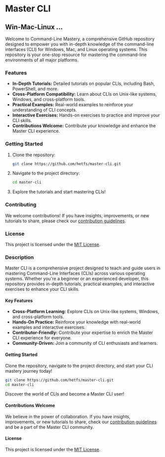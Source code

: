 # Master CLI
## Win-Mac-Linux ...
Welcome to Command-Line Mastery, a comprehensive GitHub repository designed to empower you with in-depth knowledge of the command-line interfaces (CLI) for Windows, Mac, and Linux operating systems. This repository is your one-stop resource for mastering the command-line environments of all major platforms.

### Features

- **In-Depth Tutorials:** Detailed tutorials on popular CLIs, including Bash, PowerShell, and more.
- **Cross-Platform Compatibility:** Learn about CLIs on Unix-like systems, Windows, and cross-platform tools.
- **Practical Examples:** Real-world examples to reinforce your understanding of CLI concepts.
- **Interactive Exercises:** Hands-on exercises to practice and improve your CLI skills.
- **Contributions Welcome:** Contribute your knowledge and enhance the Master CLI experience.

### Getting Started

1. Clone the repository:
   ```bash
   git clone https://github.com/hetfs/master-cli.git
   ```

2. Navigate to the project directory:
   ```bash
   cd master-cli
   ```

3. Explore the tutorials and start mastering CLIs!

### Contributing

We welcome contributions! If you have insights, improvements, or new tutorials to share, please check our [contribution guidelines](CONTRIBUTING.md).

### License

This project is licensed under the [MIT License](LICENSE).

### Description

Master CLI is a comprehensive project designed to teach and guide users in mastering Command-Line Interfaces (CLIs) across various operating systems. Whether you're a beginner or an experienced developer, this repository provides in-depth tutorials, practical examples, and interactive exercises to enhance your CLI skills.

#### Key Features

- **Cross-Platform Learning:** Explore CLIs on Unix-like systems, Windows, and cross-platform tools.
- **Hands-On Practice:** Reinforce your knowledge with real-world examples and interactive exercises.
- **Contributor-Friendly:** Contribute your expertise to enrich the Master CLI experience for everyone.
- **Community-Driven:** Join a community of CLI enthusiasts and learners.

#### Getting Started

Clone the repository, navigate to the project directory, and start your CLI mastery journey today!

```bash
git clone https://github.com/hetfs/master-cli.git
cd master-cli
```

Discover the world of CLIs and become a Master CLI user!

#### Contributions Welcome

We believe in the power of collaboration. If you have insights, improvements, or new tutorials to share, check our [contribution guidelines](CONTRIBUTING.md) and be a part of the Master CLI community.

#### License

This project is licensed under the [MIT License](LICENSE).
